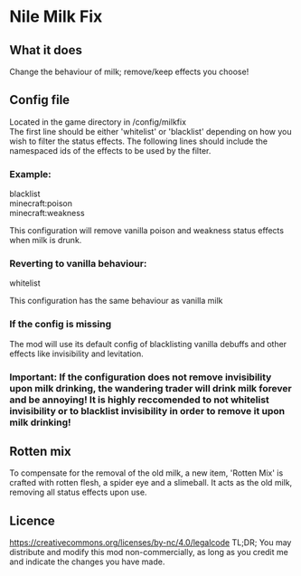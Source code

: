 # Nile Milk Fix

## What it does

Change the behaviour of milk; remove/keep effects you choose!

## Config file
Located in the game directory in /config/milkfix  
The first line should be either 'whitelist' or 'blacklist' depending on how you wish to filter the status effects. The following lines should include the namespaced ids of the effects to be used by the filter.

### Example:
blacklist  
minecraft:poison  
minecraft:weakness  

This configuration will remove vanilla poison and weakness status effects when milk is drunk.

### Reverting to vanilla behaviour:
whitelist

This configuration has the same behaviour as vanilla milk

### If the config is missing
The mod will use its default config of blacklisting vanilla debuffs and other effects like invisibility and levitation.

### Important: If the configuration does not remove invisibility upon milk drinking, the wandering trader will drink milk forever and be annoying! It is highly reccomended to not whitelist invisibility or to blacklist invisibility in order to remove it upon milk drinking!

## Rotten mix
To compensate for the removal of the old milk, a new item, 'Rotten Mix' is crafted with rotten flesh, a spider eye and a slimeball. It acts as the old milk, removing all status effects upon use.

## Licence
https://creativecommons.org/licenses/by-nc/4.0/legalcode
TL;DR; You may distribute and modify this mod non-commercially, as long as you credit me and indicate the changes you have made.
